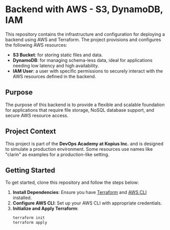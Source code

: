 # Backend with AWS - S3, DynamoDB, IAM

This repository contains the infrastructure and configuration for deploying a backend using AWS and Terraform. The project provisions and configures the following AWS resources:

- **S3 Bucket**: for storing static files and data.
- **DynamoDB**: for managing schema-less data, ideal for applications needing low latency and high availability.
- **IAM User**: a user with specific permissions to securely interact with the AWS resources defined in the backend.

## Purpose
The purpose of this backend is to provide a flexible and scalable foundation for applications that require file storage, NoSQL database support, and secure AWS resource access.

## Project Context
This project is part of the **DevOps Academy at Kopius Inc.** and is designed to simulate a production environment. Some resources use names like "clarin" as examples for a production-like setting.

## Getting Started

To get started, clone this repository and follow the steps below:

1. **Install Dependencies**: Ensure you have [Terraform](https://www.terraform.io/) and [AWS CLI](https://aws.amazon.com/cli/) installed.
2. **Configure AWS CLI**: Set up your AWS CLI with appropriate credentials.
3. **Initialize and Apply Terraform**:
   ```bash
   terraform init
   terraform apply
